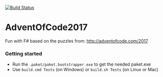 
[![Build Status](https://travis-ci.org/MecuSorin/AdventOfCode2017.svg?branch=master)](https://travis-ci.org/MecuSorin/AdventOfCode2017)

# AdventOfCode2017

Fun with F# based on the puzzles from: http://adventofcode.com/2017


### Getting started

- Run the `.paket/paket.bootstrapper.exe` to get the needed paket.exe
- Use `build.cmd Tests` (on Windows) or `build.sh Tests` (on Linux or Mac)
